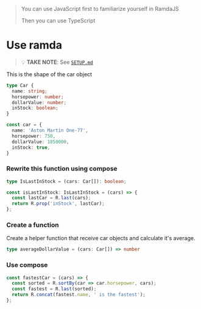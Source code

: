 > You can use JavaScript first to familiarize yourself in RamdaJS
> 
> Then you can use TypeScript

# Use ramda
> 💡 **TAKE NOTE**: See [`SETUP.md`](https://github.com/ralphcasipe1/onboarding/blob/main/SETUP.md)

This is the shape of the car object
```typescript
type Car {
  name: string;
  horsepower: number;
  dollarValue: number;
  inStock: boolean;
}

const car = {
  name: 'Aston Martin One-77',
  horsepower: 750,
  dollarValue: 1850000,
  inStock: true,
}
```

### Rewrite this function using compose

```typescript
type IsLastInStock = (cars: Car[]): boolean;

const isLastInStock: IsLastInStock = (cars) => {
  const lastCar = R.last(cars);
  return R.prop('inStock', lastCar);
};
```

### Create a function

Create a helper function that receive car objects and calculate it's average.

```typescript
type averageDollarValue = (cars: Car[]) => number
```

### Use compose
```typescript
const fastestCar = (cars) => {
  const sorted = R.sortBy(car => car.horsepower, cars);
  const fastest = R.last(sorted);
  return R.concat(fastest.name, ' is the fastest');
};
```